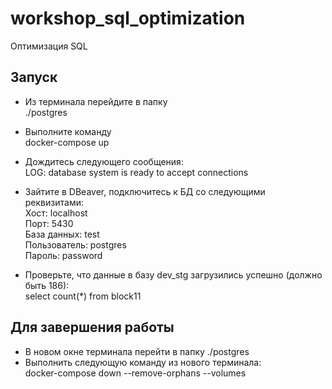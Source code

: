 # workshop_sql_optimization
 Оптимизация SQL

## Запуск
- Из терминала перейдите в папку  
./postgres  
  
- Выполните команду  
docker-compose up  
  
- Дождитесь следующего сообщения:  
LOG:  database system is ready to accept connections  
  

- Зайтите в DBeaver, подключитесь к БД со следующими реквизитами:  
Хост: localhost  
Порт: 5430  
База данных: test  
Пользователь: postgres  
Пароль: password  
  
- Проверьте, что данные в базу dev_stg загрузились успешно (должно быть 186):  
select count(*) from block11

## Для завершения работы 
- В новом окне терминала перейти в папку ./postgres
- Выполнить следующую команду из нового терминала:  
docker-compose down --remove-orphans --volumes  
